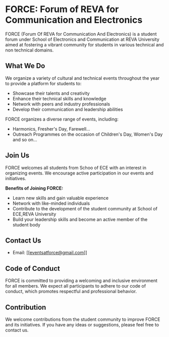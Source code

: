 # FORCE: Forum of REVA for Communication and Electronics

FORCE (Forum Of REVA for Communication And Electronics) is a student forum under School of Electronics and Communication at REVA University aimed at fostering a vibrant community for students in various technical and non technical domains.

## What We Do

We organize a variety of cultural and technical events throughout the year to provide a platform for students to:

* Showcase their talents and creativity
* Enhance their technical skills and knowledge
* Network with peers and industry professionals
* Develop their communication and leadership abilities



FORCE organizes a diverse range of events, including:

* Harmonics, Fresher's Day, Farewell...
* Outreach Programmes on the occasion of Children's Day, Women's Day and so on...

## Join Us

FORCE welcomes all students from Schoo of ECE with an interest in organizing events. We encourage active participation in our events and initiatives. 

**Benefits of Joining FORCE:**

* Learn new skills and gain valuable experience
* Network with like-minded individuals
* Contribute to the development of the student community at School of ECE,REVA University
* Build your leadership skills and become an active member of the student body

## Contact Us

* Email: [[eventsatforce@gmail.com]] 

## Code of Conduct

FORCE is committed to providing a welcoming and inclusive environment for all members. We expect all participants to adhere to our code of conduct, which promotes respectful and professional behavior.

## Contribution

We welcome contributions from the student community to improve FORCE and its initiatives. If you have any ideas or suggestions, please feel free to contact us.
